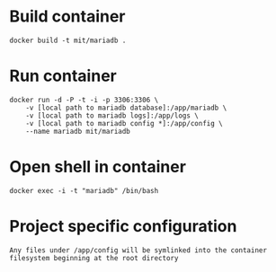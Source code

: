 # Build container #
```
docker build -t mit/mariadb .
```

# Run container #
```
docker run -d -P -t -i -p 3306:3306 \
	-v [local path to mariadb database]:/app/mariadb \
	-v [local path to mariadb logs]:/app/logs \
	-v [local path to mariadb config *]:/app/config \
	--name mariadb mit/mariadb
```

# Open shell in container #
```
docker exec -i -t "mariadb" /bin/bash
```

# Project specific configuration #
```
Any files under /app/config will be symlinked into the container filesystem beginning at the root directory
```
